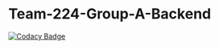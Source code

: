 # Team-224-Group-A-Backend

[![Codacy Badge](https://app.codacy.com/project/badge/Grade/2118a6674a8e47bd8bc7e24fea8d8a73)](https://www.codacy.com/gh/BuildForSDGCohort2/Team-224-Group-A-Backend?utm_source=github.com&amp;utm_medium=referral&amp;utm_content=BuildForSDGCohort2/Team-224-Group-A-Backend&amp;utm_campaign=Badge_Grade)
